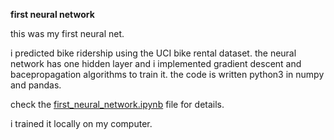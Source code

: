 **first neural network**

this was my first neural net.

i predicted bike ridership using the UCI bike rental dataset. the neural network has one hidden layer and i implemented gradient descent and bacepropagation algorithms to train it. the code is written python3 in numpy and pandas.

check the [first_neural_network.ipynb](https://github.com/yvan/first-neural-network/blob/master/first_neural_network.ipynb) file for details.

i trained it locally on my computer.